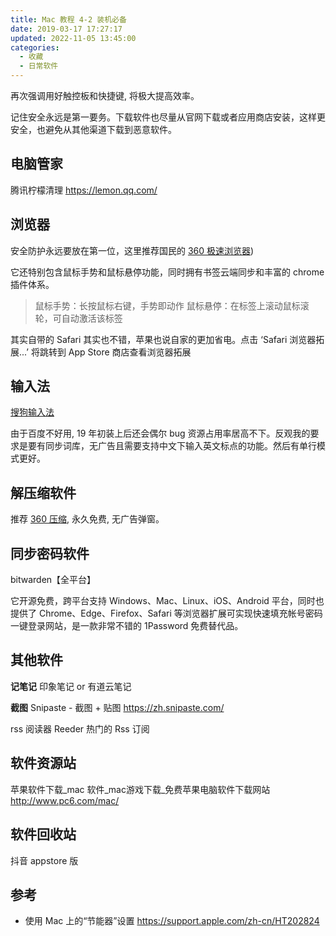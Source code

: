 ```yaml
---
title: Mac 教程 4-2 装机必备
date: 2019-03-17 17:27:17
updated: 2022-11-05 13:45:00
categories:
  - 收藏
  - 日常软件
---
```


再次强调用好触控板和快捷键, 将极大提高效率。

记住安全永远是第一要务。下载软件也尽量从官网下载或者应用商店安装，这样更安全，也避免从其他渠道下载到恶意软件。

## 电脑管家

腾讯柠檬清理
<https://lemon.qq.com/>

## 浏览器

安全防护永远要放在第一位，这里推荐国民的 [360 极速浏览器](https://browser.360.cn/ee/mac/index.html))

它还特别包含鼠标手势和鼠标悬停功能，同时拥有书签云端同步和丰富的 chrome 插件体系。

> 鼠标手势：长按鼠标右键，手势即动作
> 鼠标悬停：在标签上滚动鼠标滚轮，可自动激活该标签

其实自带的 Safari 其实也不错，苹果也说自家的更加省电。点击 ‘Safari 浏览器拓展...’ 将跳转到 App Store 商店查看浏览器拓展

## 输入法

[搜狗输入法](https://pinyin.sogou.com/mac/)

由于百度不好用, 19 年初装上后还会偶尔 bug 资源占用率居高不下。反观我的要求是要有同步词库，无广告且需要支持中文下输入英文标点的功能。然后有单行模式更好。

## 解压缩软件

推荐 [360 压缩](http://yasuo.360.cn/), 永久免费, 无广告弹窗。

## 同步密码软件

bitwarden【全平台】

它开源免费，跨平台支持 Windows、Mac、Linux、iOS、Android 平台，同时也提供了 Chrome、Edge、Firefox、Safari 等浏览器扩展可实现快速填充帐号密码一键登录网站，是一款非常不错的 1Password 免费替代品。

## 其他软件

**记笔记**
印象笔记 or 有道云笔记

**截图**
Snipaste - 截图 + 贴图
<https://zh.snipaste.com/>

rss 阅读器
Reeder 热门的 Rss 订阅

## 软件资源站

苹果软件下载_mac 软件_mac游戏下载_免费苹果电脑软件下载网站
<http://www.pc6.com/mac/>

## 软件回收站

抖音 appstore 版

## 参考

* 使用 Mac 上的“节能器”设置
<https://support.apple.com/zh-cn/HT202824>
